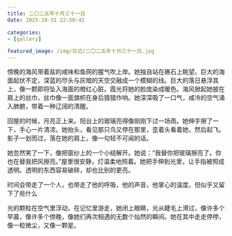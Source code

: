 ```yaml
---
title: 二〇二五年十月三十一日
date: 2025-10-31 22:50:42

categories:
- [gallery]

featured_image: /img/日记/二〇二五年十月三十一日.jpg
---
```


傍晚的海风带着盐的咸味和鱼网的腥气吹上岸。她独自站在礁石上眺望。巨大的海面起伏不定，深蓝的尽头与灰暗的天空交融成一个模糊的线。巨大的落日悬浮其上，像一颗即将坠入海面的橙红心脏。霞光将她的脸庞染成暖色。海风掀起她披在肩上的丝巾，丝巾像一面旗帜在身后猎猎作响。她深深吸了一口气，咸冷的空气涌入肺腑，带着一种辽阔的清醒。

回屋的时候，月亮正上来。阳台上的玻璃亮得像刚刚下过一场雨。她伸手擦了一下，手心一片清凉。她抬头，看见那只鸟又停在那里，歪着头看着她，然后起飞。影子一划而过，落在她的肩上，像一句轻不可闻的话。

她忽然笑了一下，像把窗纱上的一个小结解开。她说：“我替你把玻璃擦亮了。你也在替我把风擦亮。”屋里很安静，灯温柔地照着。她把手伸到光里，让手指被照成透明。透明的东西容易破碎，却也比别的更亮。

时间会带走了一个人，也带走了他的呼吸，他的声音，他掌心的温度。但似乎又留下了些什么

光的颗粒在空气里浮动，在记忆里游走，她闭上眼睛，光从睫毛上滑过，像许多个早晨，像许多个傍晚，像她们再次相遇的无数个灿然的瞬间。她在其中走走停停，像一粒微尘，又像一颗星。
